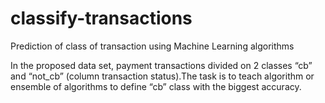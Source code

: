 # classify-transactions
Prediction of class of transaction using Machine Learning algorithms

In the proposed data set, payment transactions divided on 2 classes “cb” and “not_cb” (column
transaction status).The task is to teach algorithm or ensemble of algorithms to define “cb” class with the
biggest accuracy.
